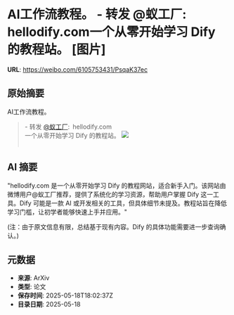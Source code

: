 # AI工作流教程。 - 转发 @蚁工厂:&ensp;hellodify.com一个从零开始学习 Dify 的教程站。 [图片]

**URL**: https://weibo.com/6105753431/PsqaK37ec

## 原始摘要

AI工作流教程。<br><blockquote> - 转发 <a href="https://weibo.com/2194035935" target="_blank">@蚁工厂</a>: hellodify.com<br>一个从零开始学习 Dify 的教程站。 <img style="" src="https://tvax4.sinaimg.cn/large/82c654dfly1i1jrg7k8cnj20y50y1464.jpg" referrerpolicy="no-referrer"><br><br></blockquote>

## AI 摘要

"hellodify.com 是一个从零开始学习 Dify 的教程网站，适合新手入门。该网站由微博用户@蚁工厂推荐，提供了系统化的学习资源，帮助用户掌握 Dify 这一工具。Dify 可能是一款 AI 或开发相关的工具，但具体细节未提及。教程站旨在降低学习门槛，让初学者能够快速上手并应用。" 

(注：由于原文信息有限，总结基于现有内容。Dify 的具体功能需要进一步查询确认。)

## 元数据

- **来源**: ArXiv
- **类型**: 论文
- **保存时间**: 2025-05-18T18:02:37Z
- **目录日期**: 2025-05-18
